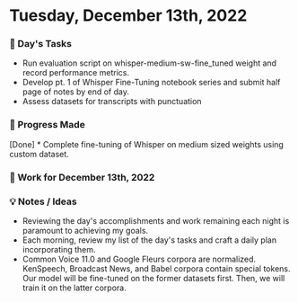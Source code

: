 # Tuesday, December 13th, 2022

### 🏹 Day's Tasks
* Run evaluation script on whisper-medium-sw-fine_tuned weight and record performance metrics.
* Develop pt. 1 of Whisper Fine-Tuning notebook series and submit half page of notes by end of day.
* Assess datasets for transcripts with punctuation


### 🎯 Progress Made
[Done] * Complete fine-tuning of Whisper on medium sized weights using custom dataset.


### 📃 Work for December 13th, 2022

### 💡 Notes / Ideas
* Reviewing the day's accomplishments and work remaining each night is paramount to achieving my goals.
* Each morning, review my list of the day's tasks and craft a daily plan incorporating them.
* Common Voice 11.0 and Google Fleurs corpora are normalized. KenSpeech, Broadcast News, and Babel corpora contain special tokens. Our model will be fine-tuned on the former datasets first. Then, we will train it on the latter corpora.
